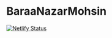 # BaraaNazarMohsin

[![Netlify Status](https://api.netlify.com/api/v1/badges/52c05925-c264-4301-8dda-03c9c6860863/deploy-status)](https://app.netlify.com/sites/baraa-nazar/deploys)
